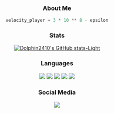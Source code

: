 <div align="center">

### About Me

```python
velocity_player = 3 * 10 ** 8 - epsilon
```

### Stats

[![Dolphin2410's GitHub stats-Light](https://github-readme-stats.vercel.app/api?username=dolphin2410&show_icons=true&theme=default#gh-light-mode-only)](https://github.com/dolphin2410)

### Languages
<p>
  <img src="https://img.shields.io/badge/Python-046dd6?style=flat-square&logo=Python&logoColor=white"/>
  <img src="https://img.shields.io/badge/Rust-000000?style=flat-square&logo=Rust&logoColor=white"/>
  <img src="https://img.shields.io/badge/Kotlin-7F52FF?style=flat-square&logo=Kotlin&logoColor=white"/>
  <img src="https://img.shields.io/badge/Javascript-F7DF1E?style=flat-square&logo=Javascript&logoColor=black"/>
  <img src="https://img.shields.io/badge/Typescript-046dd6?style=flat-square&logo=Typescript&logoColor=white"/>
</p>

### Social Media

<a href="mailto:dolgore2410@gmail.com" target="_blank"><img src="https://img.shields.io/badge/Gmail-EA4335?style=flat-square&logo=Gmail&logoColor=white"/></a>
  
</div>
